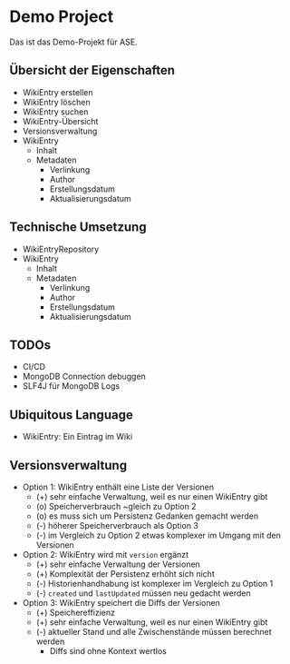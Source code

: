 # Demo Project

Das ist das Demo-Projekt für ASE.


## Übersicht der Eigenschaften

* WikiEntry erstellen
* WikiEntry löschen
* WikiEntry suchen
* WikiEntry-Übersicht
* Versionsverwaltung
* WikiEntry
  * Inhalt
  * Metadaten
    * Verlinkung
    * Author
    * Erstellungsdatum
    * Aktualisierungsdatum


## Technische Umsetzung

* WikiEntryRepository
* WikiEntry
    * Inhalt
    * Metadaten
        * Verlinkung
        * Author
        * Erstellungsdatum
        * Aktualisierungsdatum

## TODOs
* CI/CD
* MongoDB Connection debuggen
* SLF4J für MongoDB Logs


## Ubiquitous Language

* WikiEntry: Ein Eintrag im Wiki


## Versionsverwaltung

* Option 1: WikiEntry enthält eine Liste der Versionen
  * (+) sehr einfache Verwaltung, weil es nur einen WikiEntry gibt
  * (o) Speicherverbrauch ~gleich zu Option 2
  * (o) es muss sich um Persistenz Gedanken gemacht werden
  * (-) höherer Speicherverbrauch als Option 3
  * (-) im Vergleich zu Option 2 etwas komplexer im Umgang mit den Versionen
* Option 2: WikiEntry wird mit `version` ergänzt
  * (+) sehr einfache Verwaltung der Versionen
  * (+) Komplexität der Persistenz erhöht sich nicht
  * (-) Historienhandhabung ist komplexer im Vergleich zu Option 1
  * (-) `created` und `lastUpdated` müssen neu gedacht werden
* Option 3: WikiEntry speichert die Diffs der Versionen
  * (+) Speichereffizienz
  * (+) sehr einfache Verwaltung, weil es nur einen WikiEntry gibt
  * (-) aktueller Stand und alle Zwischenstände müssen berechnet werden
    * Diffs sind ohne Kontext wertlos
